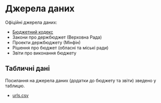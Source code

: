 # Джерела даних

Офіційні джерела даних:

* [Бюджетний кодекс](http://zakon5.rada.gov.ua/laws/show/2456-17)
* Закони про держбюджет (Верховна Рада)
* Проекти держбюджету (Мінфін)
* Рішення про бюджет (обласні та міські ради)
* Звіти про виконання бюджету

## Табличні дані

Посилання на джерела даних (додатки до бюджету та звіти) зведено у таблицю.

* [urls.csv](urls.csv)
